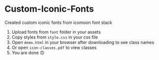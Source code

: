 # Custom-Iconic-Fonts

Created custom iconic fonts from icomoon font stack

1. Upload fonts from `font` folder in your assets
2. Copy styles from `style.css` in your css file
3. Open `demo.html` in your browser after downloading to see class names
4. Or open `icon-classes.pdf` to view classes
5. You are done :blush:


